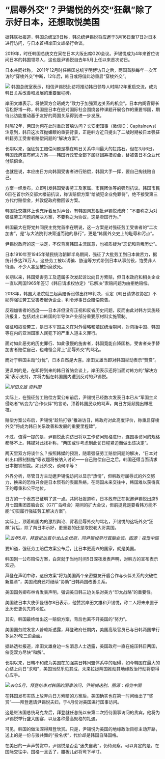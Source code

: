 # “屈辱外交”？尹锡悦的外交“狂飙”除了示好日本，还想取悦美国

据韩联社报道，韩国总统室9日称，韩总统尹锡悦将应邀于3月16日至17日对日本进行访问，与日本首相岸田文雄举行会谈。

2019年，时任韩国总统文在寅在日本大阪出席G20会议。尹锡悦成为4年来首位访问日本的韩国领导人，这也是尹锡悦自去年5月上任以来首次访日。

日本共同社称， 2011年12月时任韩国总统李明博访日之后，两国首脑每年一次互访的“穿梭外交”中断，12年后，韩日或将借此访重启“穿梭外交”。

![](https://inews.gtimg.com/newsapp_bt/0/15727472621/1000)
韩国总统室表示，相信尹锡悦此访将推动韩日领导人时隔12年重启交流，成为韩日关系改善和发展的重要里程碑。

岸田文雄表示，将使双方会晤成为“致力于加强双边关系的机会”。日本内阁官房长官松野博一称，韩国是日本在应对国际社会围绕各种课题开展合作的重要邻国，期待此访能推动基于友好的两国关系得到进一步发展。

时隔12年，两国为何在此时重启首脑访问？长安街知事（微信ID：Capitalnews）
注意到，韩日这次互抛媚眼的重要背景，正是韩方近日提出了二战时期被日本强征韩籍劳工受害者赔偿问题的“解决方案”。

长期以来，强征劳工赔偿问题是横在韩日关系中间最大的拦路石。但在3月6日，韩国政府宣布解决方案——韩国行政安全部下属财团筹措资金，替被告日本企业代付赔偿金。

也就是说，本应由日方向韩国受害者进行赔偿，韩国大手一挥，要自己掏钱赔自己。

方案一经发布，立即引发韩国受害劳工及家属、市民团体等的强烈抗议。韩国市民6日在首尔外交部大楼前抗议，称该赔偿方案“给战犯企业免罪符”，绝不接受第三方代付赔偿金，并敦促政府撤回该方案。

韩国社交媒体上也充斥着反对声音。有韩国网友狠批尹锡悦政府：“不要称之为对强征劳工问题的解决方案，不要称之为协议，这是卖国行为。”

韩国最大在野党共同民主党党首李在明说，这一方案是对强征劳工受害者的“二次加害”，是“与大法院判决背道而驰的暴行”，更是“韩国外交史上的耻辱和污点”。

尹锡悦政府的这一决定，不仅背离韩国主流民意，也被质疑为“忘记和背叛历史”。

日本1910年至1945年殖民统治朝鲜半岛期间，强征了大批劳工到日本做苦力，据统计多达78万人。这些劳工被以诱骗、胁迫等方式带到日本从事劳役，饱受非人待遇，不少人甚至被折磨致死。

长期以来，韩国受害劳工及遗属多次发起诉讼向日方索赔，但日本政府和相关企业一直以两国1965年签订《韩日请求权协定》“已解决”索赔问题为由拒绝赔偿。

2018年，韩国大法院就三起索赔诉讼做出终审判决，认定《韩日请求权协定》不妨碍强征劳工受害者起诉企业，判令涉事日企赔偿原告。

反观加害者的态度——日本非但没有正视和反省历史问题，反而由此对韩方实施经济报复，包括对出口韩国的半导体产业部分重要原材料实施管制。

强征和奴役劳工，是日本军国主义在对外侵略和殖民统治期间，对包括中国、韩国等在内的亚洲国家人民犯下的严重人道主义罪行。

面对如此恶劣的历史罪行、如此傲慢的施害者，韩国竟能自降国格，受害者亲手替加害者赔偿自己，也难怪会背上“屈辱外交”的骂名。

而对于韩国主动“分忧”，日本自然是大喜。岸田文雄当即对韩国举动表示“赞赏”。

更讽刺的是，在即将到来的韩日首脑会谈上，岸田表示还将当面对韩方的“解决方案”表示支持，并将力挺在韩国国内遭到反对的尹锡悦。

![](https://inews.gtimg.com/newsapp_bt/0/15727472626/1000)_岸田文雄 资料图_

实际上，在强征劳工赔偿方案公布前后，尹锡悦已经数次发表日本已从“军国主义侵略者”转变为“合作伙伴”的言论，顶着韩国民众的骂声，向日方频频抛出橄榄枝。

赔偿方案公布后，尹锡悦“趁热打铁”推进访日，韩政府对此高度评价，称重启穿梭外交“将成为韩日关系改善和发展的重要里程碑”。

不过，值得一提的是，尹锡悦此次访日将以工作访问规格进行，连国事访问的规格都够不上。韩媒对此找补称，“两国或许考虑到此访日程紧迫而做出该决定”。

两天里双方将谈什么？按照韩媒的预测，随着强征劳工赔偿问题的解决，“日本对韩出口限制措施”等议题将被纳入讨论——自己赔偿自己之后，韩国还得当面请求日本撤销制裁。如此外交，谈何平等？

外界分析，尽管日方主动邀尹锡悦访问以显示“热情”，但韩政府屈辱式的外交努力，换来的恐怕只会是日本惯有的表面热络，在两国未来交往中，韩国难以获得真正的尊重和公平地位。

日方的一个表态已证明了这一点。共同社报道称，日本政府正在拟邀尹锡悦出席5月七国集团首脑会议（G7广岛峰会）期间的扩大会议，但前提竟是要看韩方能不能“切实履行强征劳工解决方案”。

实际上，顶着韩国内的激烈舆论、背着屈辱外交的骂名，尹锡悦的这场外交“狂飙”背后，除了向日本示好，更重要的还是取悦老大哥美国。

![](https://inews.gtimg.com/newsapp_bt/0/15590540803/1000)_去年5月，拜登抵达首尔龙山总统府，同尹锡悦举行首脑会谈。图源：视觉中国_

要知道，强征劳工赔偿方案公布后，比日本更高兴的国家，就是美国。

韩国刚一公布赔偿方案，白宫就于当地时间5日深夜发表声明，对韩方的宣布表示欢迎。

拜登在声明中称，这份方案“将为美国两个亲密盟友开启合作与伙伴关系的突破性新篇章”，美国政府还将继续“协助”日韩两国改善关系。

美国国务卿布林肯发表声明，强调美日韩三边关系对美方“印太战略”的重要性。

美国驻日本大使伊曼纽尔8日表示，他赞赏岸田文雄和尹锡悦，称二人将未来置于比历史更优先的地位。

其实，韩国最终给出这一赔偿方案，背后也离不开美国的“努力”。

美国国务院发言人普赖斯透露，拜登政府任期内，美国高级官员已与日韩两国举行多达25轮三边会面。

据路透社报道，岸田文雄身边一名消息人士透露，美国政府一直在施压韩日两国，催促双方尽快“和解”。

长期以来，日韩不和成为美国在加强美日韩同盟体系中的阻碍，如今韩国在最大的心结上向日“求和”，美国当然乐见其成，未来拉拢两国推动其地缘政治行动将更得心应手。

![](https://inews.gtimg.com/newsapp_bt/0/15727472794/1000)_去年5月，拜登结束对韩国的国事访问，尹锡悦送别。图源：视觉中国_

在韩国发布实质上放弃向日方索赔的方案后，美国确实也在第一时间给出了“奖赏”——拜登邀请尹锡悦夫妇，于4月份对美国进行国事访问。

这是继法国总统马克龙后，拜登就任总统以来第二次招待国事访问的贵宾，他将为尹锡悦举行盛大国宴，以及各种最高规格的礼遇。

可见，韩国的做法深得拜登欣赏。只是，尹锡悦为美国的地缘政治目标主动开路，送上的是一份与狼共舞的“投名状”，代价却是韩国自降国格。

在美日的一声声赞赏中，尹锡悦是否会“迷失自我”，仍待观察。可以肯定的是，在国际交往中，国格一旦丢了，腰板儿必将弯下半寸。

